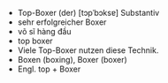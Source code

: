 - Top-Boxer (der) [tɔpˈbɔksɐ] Substantiv
- sehr erfolgreicher Boxer
- võ sĩ hàng đầu
- top boxer
- Viele Top-Boxer nutzen diese Technik.
- Boxen (boxing), Boxer (boxer)  
- Engl. top + Boxer